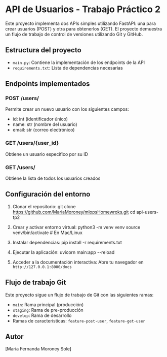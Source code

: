 # API de Usuarios - Trabajo Práctico 2

Este proyecto implementa dos APIs simples utilizando FastAPI: una para crear usuarios (POST) y otra para obtenerlos (GET). El proyecto demuestra un flujo de trabajo de control de versiones utilizando Git y GitHub.

## Estructura del proyecto

- `main.py`: Contiene la implementación de los endpoints de la API
- `requirements.txt`: Lista de dependencias necesarias

## Endpoints implementados

### POST /users/
Permite crear un nuevo usuario con los siguientes campos:
- id: int (identificador único)
- name: str (nombre del usuario)
- email: str (correo electrónico)

### GET /users/{user_id}
Obtiene un usuario específico por su ID

### GET /users/
Obtiene la lista de todos los usuarios creados

## Configuración del entorno

1. Clonar el repositorio:
git clone https://github.com/MariaMoroney/mlopsHomewroks.git
cd api-users-tp2

2. Crear y activar entorno virtual:
python3 -m venv venv
source venv/bin/activate  # En Mac/Linux

3. Instalar dependencias:
pip install -r requirements.txt

4. Ejecutar la aplicación:
uvicorn main:app --reload

5. Acceder a la documentación interactiva:
Abre tu navegador en `http://127.0.0.1:8000/docs`

## Flujo de trabajo Git

Este proyecto sigue un flujo de trabajo de Git con las siguientes ramas:
- `main`: Rama principal (producción)
- `staging`: Rama de pre-producción
- `develop`: Rama de desarrollo
- Ramas de características: `feature-post-user`, `feature-get-user`

## Autor

[Maria Fernanda Moroney Sole]

